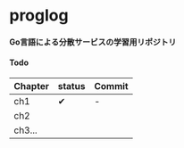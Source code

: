 # proglog

#### Go言語による分散サービスの学習用リポジトリ

#### Todo  

| Chapter | status | Commit |
|---------|--------|--------|
| ch1     | ✔︎     | -      |
| ch2     |        |        |
| ch3...  |        |        |

